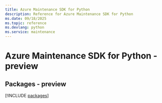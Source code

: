 ```yaml
---
title: Azure Maintenance SDK for Python
description: Reference for Azure Maintenance SDK for Python
ms.date: 09/18/2025
ms.topic: reference
ms.devlang: python
ms.service: maintenance
---
```

# Azure Maintenance SDK for Python - preview
## Packages - preview
[!INCLUDE [packages](maintenance-index.md)]